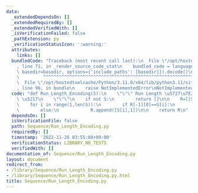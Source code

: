 ```yaml
---
data:
  _extendedDependsOn: []
  _extendedRequiredBy: []
  _extendedVerifiedWith: []
  _isVerificationFailed: false
  _pathExtension: py
  _verificationStatusIcon: ':warning:'
  attributes:
    links: []
  bundledCode: "Traceback (most recent call last):\n  File \"/opt/hostedtoolcache/Python/3.11.0/x64/lib/python3.11/site-packages/onlinejudge_verify/documentation/build.py\"\
    , line 71, in _render_source_code_stat\n    bundled_code = language.bundle(stat.path,\
    \ basedir=basedir, options={'include_paths': [basedir]}).decode()\n          \
    \         ^^^^^^^^^^^^^^^^^^^^^^^^^^^^^^^^^^^^^^^^^^^^^^^^^^^^^^^^^^^^^^^^^^^^^^^^^^^^^^^^^\n\
    \  File \"/opt/hostedtoolcache/Python/3.11.0/x64/lib/python3.11/site-packages/onlinejudge_verify/languages/python.py\"\
    , line 96, in bundle\n    raise NotImplementedError\nNotImplementedError\n"
  code: "def Run_Length_Encoding(S):\n    \"\"\" Run Length \u5727\u7E2E\n\n    S:\
    \ \u5217\n    \"\"\"\n    if not S:\n        return []\n\n    R=[[S[0],1]]\n\n\
    \    for i in range(1,len(S)):\n        if R[-1][0]==S[i]:\n            R[-1][1]+=1\n\
    \        else:\n            R.append([S[i],1])\n\n    return R\n"
  dependsOn: []
  isVerificationFile: false
  path: Sequence/Run_Length_Encoding.py
  requiredBy: []
  timestamp: '2022-11-26 03:55:08+09:00'
  verificationStatus: LIBRARY_NO_TESTS
  verifiedWith: []
documentation_of: Sequence/Run_Length_Encoding.py
layout: document
redirect_from:
- /library/Sequence/Run_Length_Encoding.py
- /library/Sequence/Run_Length_Encoding.py.html
title: Sequence/Run_Length_Encoding.py
---
```

